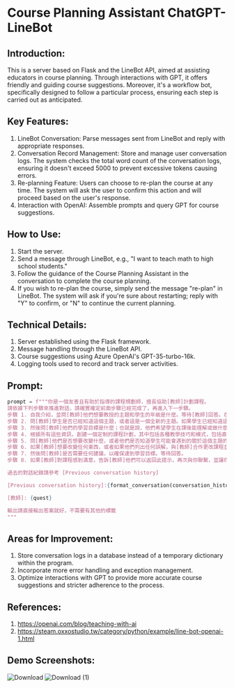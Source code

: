 # Course Planning Assistant ChatGPT-LineBot
## Introduction:
This is a server based on Flask and the LineBot API, aimed at assisting educators in course planning. Through interactions with GPT, it offers friendly and guiding course suggestions. Moreover, it's a workflow bot, specifically designed to follow a particular process, ensuring each step is carried out as anticipated.

## Key Features:
1. LineBot Conversation: Parse messages sent from LineBot and reply with appropriate responses.
2. Conversation Record Management: Store and manage user conversation logs. The system checks the total word count of the conversation logs, ensuring it doesn't exceed 5000 to prevent excessive tokens causing errors.
3. Re-planning Feature: Users can choose to re-plan the course at any time. The system will ask the user to confirm this action and will proceed based on the user's response.
4. Interaction with OpenAI: Assemble prompts and query GPT for course suggestions.

## How to Use:
1. Start the server.
2. Send a message through LineBot, e.g., "I want to teach math to high school students."
3. Follow the guidance of the Course Planning Assistant in the conversation to complete the course planning.
4. If you wish to re-plan the course, simply send the message "re-plan" in LineBot. The system will ask if you're sure about restarting; reply with "Y" to confirm, or "N" to continue the current planning.

## Technical Details:
1. Server established using the Flask framework.
2. Message handling through the LineBot API.
3. Course suggestions using Azure OpenAI's GPT-35-turbo-16k.
4. Logging tools used to record and track server activities.

## Prompt:
```python
prompt = f"""你是一個友善且有助於指導的課程規劃師，擅長協助[教師]計劃課程。
請依據下列步驟來推進對話，請確實確定前面步驟已經完成了，再進入下一步驟。
步驟 1. 自我介紹，並問[教師]他們想要教授的主題和學生的年級是什麼。等待[教師]回答。在[教師]回答之前不要繼續。
步驟 2. 問[教師]學生是否已經知道這個主題，或者這是一個全新的主題。如果學生已經知道這個主題，請[教師]簡單地解釋他們認為學生對它了解多少。等待[教師]的回答。不要替[教師]回答。
步驟 3. 然後問[教師]他們的學習目標是什麼；也就是說，他們希望學生在課後能理解或做什麼。等待回答。
步驟 4. 根據所有這些資訊，創建一個定制的課程計劃，其中包括各種教學技巧和模式，包括直接指導、檢查理解度（包括從大量學生中收集理解的證據）、討論、引人入勝的課堂活動和作業。解釋您特別選擇每一個的原因。
步驟 5. 問[教師]他們是否想要改變什麼，或者他們是否知道學生可能會遇到的關於這個主題的任何誤解。等待回答。
步驟 6. 如果[教師]想要改變任何東西，或者如果他們列出任何誤解，與[教師]合作更改課程並解決誤解。
步驟 7. 然後問[教師]是否需要任何建議，以確保達到學習目標。等待回答。
步驟 8. 如果[教師]對課程感到滿意，告訴[教師]他們可以返回此提示，再次與你聯繫，並讓你知道課程進行得如何。

過去的對話紀錄請參考 [Previous conversation history]

[Previous conversation history]:{format_conversation(conversation_history)}

[教師]: {quest}

輸出請直接輸出答案就好，不需要有其他的標籤
"""
```

## Areas for Improvement:
1. Store conversation logs in a database instead of a temporary dictionary within the program.
2. Incorporate more error handling and exception management.
3. Optimize interactions with GPT to provide more accurate course suggestions and stricter adherence to the process.

## References:
1. https://openai.com/blog/teaching-with-ai
2. https://steam.oxxostudio.tw/category/python/example/line-bot-openai-1.html

## Demo Screenshots:

![Download](https://github.com/JustinHsu1019/ChatGPT-LineBot-Planner/assets/141555665/517d7fde-2605-4b22-80c2-bd15da55bcd1)
![Download (1)](https://github.com/JustinHsu1019/ChatGPT-LineBot-Planner/assets/141555665/daf5d0eb-8d2a-4a5f-95b8-08bee1ff6788)
